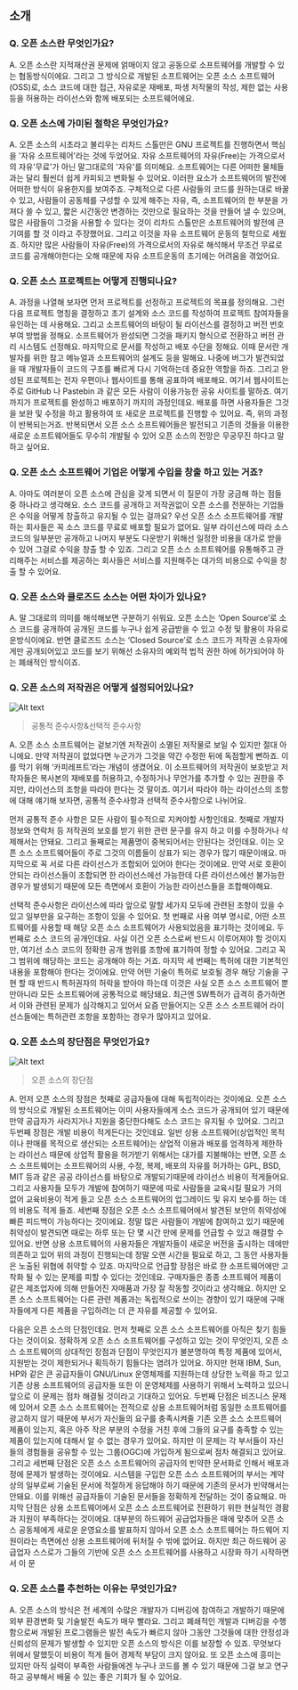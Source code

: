 ## 소개
### Q. 오픈 소스란 무엇인가요?
 A. 오픈 소스란 지적재산권 문제에 얽매이지 않고 공동으로 소프트웨어를 개발할 수 있는 협동방식이에요. 그리고 그 방식으로 개발된 소프트웨어는 오픈 소스 소프트웨어(OSS)로, 소스 코드에 대한 접근, 자유로운 재배포, 파생 저작물의 작성, 제한 없는 사용 등을 허용하는 라이선스와 함께 배포되는 소프트웨어에요.

### Q. 오픈 소스에 가미된 철학은 무엇인가요?
 A. 오픈 소스의 시초라고 불리우는 리차드 스톨만은 GNU 프로젝트를 진행하면서 핵심을 '자유 소프트웨어'라는 것에 두었어요. 자유 소프트웨어의 자유(Free)는 가격으로서의 자유'무료'가 아닌 말그대로의 '자유'를 의미해요. 소프트웨어는 다른 어떠한 물체들과는 달리 훨씬더 쉽게 카피되고 변화될 수 있어요. 이러한 요소가 소프트웨어의 발전에 
 어떠한 방식이 유용한지를 보여주죠. 구체적으로 다른 사람들의 코드를 원하는대로 바꿀 수 있고, 사람들이 공동체를 구성할 수 있게 해주는 자유, 즉, 소프트웨어의 한 부분을 
 가져다 쓸 수 있고, 짧은 시간동안 변경하는 것만으로 필요하는 것을 만들어 낼 수 있으며, 많은 사람들이 그것을 사용할 수 있다는 것이 리차드 스톨만은 소프트웨어의 발전에 큰 기여를 할 것 이라고 주장했어요. 그리고 이것을 자유 소프트웨어 운동의 철학으로 세웠죠. 하지만 많은 사람들이 자유(Free)의 가격으로서의 자유로 해석해서 무조건 무료로 
 코드를 공개해야한다는 오해 때문에 자유 소프트운동의 초기에는 어려움을 겪었어요.  

### Q. 오픈 소스 프로젝트는 어떻게 진행되나요?
 A. 과정을 나열해 보자면 먼저 프로젝트를 선정하고 프로젝트의 목표를 정의해요. 그런다음 프로젝트 명칭을 결정하고 초기 설계와 소스 코드를 작성하여 프로젝트 참여자들을 유인하는 데 사용해요. 그리고 소프트웨어의 바탕이 될 라이선스를 결정하고 버전 번호부여 방법을 정해요. 소프트웨어가 완성되면 그것을 패키지 형식으로 전환하고 버전 관리 시스템도 선정해요. 마지막으로 문서를 작성하고 배포 수단을 정해요. 이때 문서란 개발자를 위한 참고 메뉴얼과 소프트웨어의 설계도 등을 말해요. 나중에 버그가 발견되었을 때 개발자들이 코드의 구조를 빠르게 다시 기억하는데 중요한 역할을 하죠. 그리고 완성된 프로젝트는 전자 우편이나 웹사이트를 통해 공표하여 배포해요. 여기서 웹사이트는  주로 GitHub 나 Pastebin 과 같은 모든 사람이 이용가능한 공유 사이트를 말하죠. 여기까지가 프로젝트를 완성하고 배포하기 까지의 과정인데요. 배포를 하면 사용자들은 그것을 보완 및 수정을 하고 활용하여 또 새로운 프로젝트를 진행할 수 있어요. 즉, 위의 과정이 반복되는거죠. 반복되면서 오픈 소스 소프트웨어들은 발전되고 기존의 것들을 이용한 새로운 소프트웨어들도 무수히 개발될 수 있어 오픈 소스의 전망은 무궁무진 하다고 말하고 싶어요. 

### Q. 오픈 소스 소프트웨어 기업은 어떻게 수입을 창출 하고 있는 거죠?
 A. 아마도 여러분이 오픈 소스에 관심을 갖게 되면서 이 질문이 가장 궁금해 하는 점들 중 하나라고 생각해요. 소스 코드를 공개하고 저작권없이 오픈 소스를 전문하는 기업들은 수익을 어떻게 창출하고 유지될 수 있는 걸까요? 우선 오픈 소스 소프트웨어를 개발하는 회사들은 꼭 소스 코드를 무료로 배포할 필요가 없어요. 일부 라이선스에 따라  소스 코드의 일부분만 공개하고 나머지 부분도 다운받기 위해선 일정한 비용을 대가로 받을 수 있어 그걸로 수익을 창출 할 수 있죠. 그리고 오픈 소스 소프트웨어를 유통해주고 관리해주는 서비스를 제공하는 회사들은 서비스를 지원해주는 대가의 비용으로 수익을 창출 할 수 있어요.


### Q. 오픈 소스와 클로즈드 소스는 어떤 차이가 있나요?
 A. 말 그대로의 의미를 해석해보면 구분하기 쉬워요. 오픈 소스는 ‘Open Source’로 소스 코드를 공개하여 공개된 코드를 누구나 쉽게 공급받을 수 있고 수정 및 활용이 자유로운방식이에요. 반면 클로즈드 소스는 ‘Closed Source’로 소스 코드가 저작권 소유자에게만 공개되어있고 코드를 보기 위해선 소유자의 예외적 법적 권한 하에 허가되어야 하는 폐쇄적인 방식이죠. 

### Q. 오픈 소스의 저작권은 어떻게 설정되어있나요?

![Alt text](http://imageshack.com/a/img923/9847/9yE8WD.png "공통적 준수사항&선택적 준수사항")
> 공통적 준수사항&선택적 준수사항

 A. 오픈 소스 소프트웨어는 겉보기엔 저작권이 소멸된 저작물로 보일 수 있지만 절대 아니에요. 만약 저작권이 없었다면 누군가가 그것을 약간 수정한 뒤에 독점할게 뻔하죠. 
 이를 막기 위해 ‘카피레프트’라는 개념이 생겼어요. 이 소프트웨어의 저작권이 보호받고 저작자들은 복사본의 재배포를 허용하고, 수정하거나 무언가를 추가할 수 있는 권한을 주지만, 라이선스의 조항을 따라야 한다는 것 말이죠. 여기서 따라야 하는 라이선스의 조항에 대해 얘기해 보자면, 공통적 준수사항과 선택적 준수사항으로 나뉘어요. 
 
 먼저 공통적 준수 사항은 모든 사람이 필수적으로 지켜야할 사항인데요. 첫째로 개발자 정보와 연락처 등 저작권의 보호를 받기 위한 관련 문구를 유지 하고 이를 수정하거나 삭제해서는 안돼요. 그리고 둘째로는 제품명이 중복되어서는 안된다는 것인데요. 이는 오픈 소스 소프트웨어들이 주로 그것의 이름들이 상표가 되는 경우가 많기 때문이애요. 마지막으로 꼭 서로 다른 라이선스가 조합되어 있어야 한다는 것이에요. 만약 서로 호환이 안되는 라이선스들이 조합되면 한 라이선스에선 가능한데 다른 라이선스에선 불가능한 경우가 발생되기 때문에 모든 측면에서 호환이 가능한 라이선스들을 조합해야해요. 
 
 선택적 준수사항은 라이선스에 따라 앞으로 말할 세가지 모두에 관련된 조항이 있을 수 있고 일부만을 요구하는 조항이 있을 수 있어요. 첫 번째로 사용 여부 명시로, 어떤 소프트웨어를 사용할 때 해당 오픈 소스 소프트웨어가 사용되었음을 표기하는 것이에요. 두 번째로 소스 코드의 공개인데요. 사실 이건 오픈 소스로써 반드시 이루어져야 할 것이지만, 여기선 소스 코드의 정확한 공개 범위를 조항에 표기하여 정할 수 있어요. 그리고 꼭 그 범위에 해당하는 코드는 공개해야 하는 거죠. 마지막 세 번째는 특허에 대한 기본적인 내용을 포함해야 한다는 것이에요. 만약 어떤 기술이 특허로 보호될 경우 해당 기술을 구현 할 때 반드시 특허권자의 허락을 받아야 하는데 이것은 사실 오픈 소스 소프트웨어 뿐만아니라 모든 소프트웨어에 공통적으로 해당돼요. 최근엔 SW특허가 급격히 증가하면서 이와 관련된 문제가 심각해지고 있어서 요즘 만들어지는 오픈 소스 소프트웨어 라이선스들에는 특허관련 조항을 포함하는 경우가 많아지고 있어요.

### Q. 오픈 소스의 장단점은 무엇인가요?
 
![Alt text](http://imageshack.com/a/img923/3729/FpMoKO.png "오픈 소스의 장단점")

> 오픈 소스의 장단점

 A. 먼저 오픈 소스의 장점은 첫째로 공급자들에 대해 독립적이라는 것이에요. 오픈 소스의 방식으로 개발된 소프트웨어는 이미 사용자들에게 소스 코드가 공개되어 있기 때문에 만약 공급자가 사라지거나 지원을 중단한다해도 소스 코드는 유지될 수 있어요. 그리고 두번째 장점은 개발 비용이 적게든다는 것인데요. 일반 상용 소프트웨어(상업적인 목적이나 판매를 목적으로 생산되는 소프트웨어)는 상업적 이용과 배포를 엄격하게 제한하는 라이선스 때문에 상업적 활용을 허가받기 위해서는 대가를 지불해야는 반면, 오픈 소스 소프트웨어는 소프트웨어의 사용, 수정, 복제, 배포의 자유를 허가하는 GPL, BSD, MIT 등과 같은 공공 라이선스를 바탕으로 개발되기때문에 라이선스 비용이 적게들어요. 그리고 사용자들 모두가 개발에 참여하기 때문에 따로 사람들을 교육시킬 필요가 거의 없어 교육비용이 적게 들고 오픈 소스 소프트웨어의 업그레이드 및 유지 보수를 하는 데의 비용도 적게 들죠. 세번째 장점은 오픈 소스 소프트웨어에서 발견된 보안의 취약성에 빠른 피드백이 가능하다는 것이에요. 정말 많은 사람들이 개발에 참여하고 있기 때문에 취약성이 발견되면 때로는 하루 또는 단 몇 시간 만에 문제를 언급할 수 있고 해결할 수 있어요. 반면 상용 소프트웨어의 사용자들은 개발자들이 새로운 버전을 출시하는 데에만 의존하고 있어 위의 과정이 진행되는데 정말 오랜 시간을 필요로 하고, 그 동안 사용자들은 노출된 위협에 취약할 수 있죠. 마지막으로 언급할 장점은 바로 한 소프트웨어에만 고착화 될 수 있는 문제를 피할 수 있다는 것인데요. 구매자들은 종종 소프트웨어 제품이 같은 제조업자에 의해 만들어진 자매품과 가장 잘 작동할 것이라고 생각해요. 하지만 오픈 소스 소프트웨어는 다른 관련 제품과는 독립적으로 쓰이는 경향이 있기 때문에 구매자들에게 다른 제품을 구입하려는 더 큰 자유를 제공할 수 있어요. 
 
 다음은 오픈 소스의 단점인데요. 먼저 첫째로 오픈 소스 소프트웨어를 아직은 찾기 힘들다는 것이이요. 정확하게 오픈 소스 소프트웨어를 구성하고 있는 것이 무엇인지, 오픈 소스 소프트웨어의 상대적인 장점과 단점이 무엇인지가 불분명하여 특정 제품에 있어서, 지원받는 것이 제한되거나 획득하기 힘들다는 염려가 있어요. 하지만 현재 IBM, Sun, HP와 같은 큰 공급자들이 GNU/Linux 운영체제를 지원하는데 상당한 노력을 하고 있고 기존 상용 소프트웨어의 공급자들 또한 이 운영체제를 사용하기 위해서 노력하고 있으니 앞으로 이 문제는 점차 해결될 것이라고 기대하고 있어요. 두번째 단점은 비즈니스 문제에 있어서 오픈 소스 소프트웨어는 전적으로 상용 소프트웨어처럼 동일한 소프트웨어를 광고하지 않기 때문에 부서가 자신들의 요구를 충족시켜줄 기존 오픈 소스 소프트웨어 제품이 있는지, 혹은 아주 작은 부분의 수정을 거친 후에 그들의 요구를 충족할 수 있는 제품이 있는지에 대해서 알 수 없는 경우가 있어요. 하지만 이 문제는 각 부서들이 자신들의 경험들을 공유할 수 있는 그룹(OGC)에 가입하게 됨으로써 점차 해결되고 있어요. 그리고 세번째 단점은 오픈 소스 소프트웨어의 공급자의 빈약한 문서화로 인해서 배포과정에 문제가 발생하는 것이에요. 시스템을 구입한 오픈 소스 소프트웨어의 부서는 계약상의 일부로써 기술된 문서에 적절하게 응답해야 하기 때문에 기존의 문서가 빈약해서는 안돼요.  이를 위해선 공급자들이 기술된 문서들을 정확하게 전달하는 것이 중요해요. 마지막 단점은 상용 소프트웨어에서 오픈 소스 소프트웨어로 전환하기 위한 현실적인 경홤과 지원이 부족하다는 것이에요. 대부분의 하드웨어 공급업자들은 때에 맞추어 오픈 소스 공동체에게 새로운 운영요소를 발표하지 않아서 오픈 소스 소프트웨어는 하드웨어 지원이라는 측면에선 상용 소프트웨어에 뒤처질 수 밖에 없어요. 하지만 최근 하드웨어 공급업자 스스로가 그들의 기반에 오픈 소스 소프트웨어를 사용하고 시장화 하기 시작하면서 이 문

### Q. 오픈 소스를 추천하는 이유는 무엇인가요?
 A. 오픈 소스의 방식은 전 세계의 수많은 개발자가 디버깅에 참여하고 개발하기 때문에 외부 환경변화 및 기술발전 속도가 매우 빨라요. 그리고  폐쇄적인 개발과 디버깅을 수행함으로써 개발된 프로그램들은 발전 속도가 빠르지 않아 그동안 그것들에 대한 안정성과 신뢰성의 문제가 발생할 수 있지만 오픈 소스의 방식은 이를 보장할 수 있죠. 무엇보다 위에서 말했듯이 비용이 적게 들어 경제적 부담이 크지 않아요. 또 오픈 소스에 흥미는 있지만 아직 실력이 부족한 사람들에겐 누구나 코드를 볼 수 있기 때문에 그걸 보고 연구하고 공부해서 배울 수 있는 좋은 기회가 될 수 있어요.
